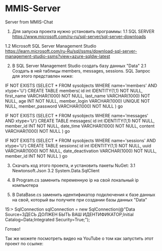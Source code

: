 # MMIS-Server
Server from MMIS-Chat

1. Для запуска проекта нужно установить программы:
1.1 SQL SERVER
https://www.microsoft.com/ru-ru/sql-server/sql-server-downloads

1.2 Microsoft SQL Server Management Studio
https://learn.microsoft.com/ru-Ru/sql/ssms/download-sql-server-management-studio-ssms?view=azure-sqldw-latest


2. В SQL Server Management Studio создать базу данных "Data"
2.1 Создать в ней таблицы members, messages, sessions.
SQL Запрос для этого представлен ниже:

IF NOT EXISTS (SELECT * FROM sysobjects WHERE name='members' AND xtype='U') CREATE TABLE members( id int IDENTITY(1,1) NOT NULL, first_name VARCHAR(1000) NOT NULL, last_name VARCHAR(1000) NOT NULL, age INT NOT NULL, member_login VARCHAR(1000) UNIQUE NOT NULL, member_password VARCHAR(1000) NOT NULL ) 
go

IF NOT EXISTS (SELECT * FROM sysobjects WHERE name='messages' AND xtype='U') CREATE TABLE messages( id int IDENTITY(1,1) NOT NULL, member_id INT NOT NULL, date_time VARCHAR(1000) NOT NULL, content VARCHAR(1000) NOT NULL )
go

IF NOT EXISTS (SELECT * FROM sysobjects WHERE name='sessions' AND xtype='U') CREATE TABLE sessions( id int IDENTITY(1,1) NOT NULL, uuid VARCHAR(1000) NOT NULL, date_deactivation VARCHAR(1000) NOT NULL, member_id INT NOT NULL )
go

3. Скачать код этого проекта, и установить пакеты NuGet:
    3.1 Newtonsoft.Json
    3.2 System.Data.SqlClient

4. В Program.cs заменить переменную ip на свой локальный ip компьютера
5. В DataBase.cs заменить идентификатор подключения к базе данных на свой, который вы получите при создании базы данных "Data"

15:> SqlConnection sqlConnection = new SqlConnection(@"Data Source=ЗДЕСЬ ДОЛЖЕН БЫТЬ ВАШ ИДЕНТИФИКАТОР;Initial Catalog=Data;Integrated Security=True;");

Готово!

Так же можете посмотреть видео на YouTube о том как запустить этот проект по ссылке:

